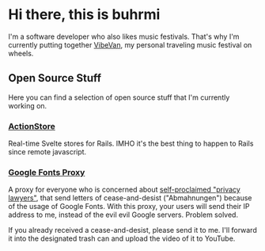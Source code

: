 # Hi there, this is buhrmi

I'm a software developer who also likes music festivals. That's why I'm currently putting together [VibeVan](https://twitter.com/thevibevan), my personal traveling music festival on wheels.

## Open Source Stuff

Here you can find a selection of open source stuff that I'm currently working on.

### [ActionStore](https://github.com/buhrmi/actionstore)

Real-time Svelte stores for Rails. IMHO it's the best thing to happen to Rails since remote javascript.


### [Google Fonts Proxy](https://github.com/buhrmi/google-fonts-proxy)

A proxy for everyone who is concerned about [self-proclaimed "privacy lawyers"](https://www.datenschutzanwalt.eu), that send letters of cease-and-desist ("Abmahnungen") because of the usage of Google Fonts. With this proxy, your users will send their IP address to me, instead of the evil evil Google servers. Problem solved.

If you already received a cease-and-desist, please send it to me. I'll forward it into the designated trash can and upload the video of it to YouTube.
